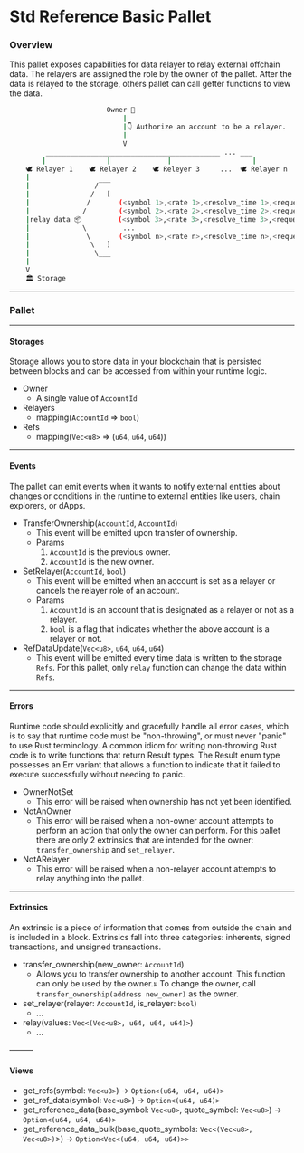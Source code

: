 # Std Reference Basic Pallet

### Overview

This pallet exposes capabilities for data relayer to relay external offchain data.
The relayers are assigned the role by the owner of the pallet. After the data is relayed to the storage, others pallet can call getter functions to view the data.

```sh
                        Owner 👑
                            |
                            |👇 Authorize an account to be a relayer.
                            |
                            V
         ___________________________________________ ... ___
        |               |              |                    |
    🕊 Relayer 1    🕊 Relayer 2    🕊 Releyer 3     ...  🕊 Relayer n
    |
    |                /‾‾‾
    |               /   [
    |              /       (<symbol 1>,<rate 1>,<resolve_time 1>,<request_id 1>),
    |             /        (<symbol 2>,<rate 2>,<resolve_time 2>,<request_id 2>),
    |relay data 📦         (<symbol 3>,<rate 3>,<resolve_time 3>,<request_id 3>),
    |             \         ...
    |              \       (<symbol n>,<rate n>,<resolve_time n>,<request_id n>),
    |               \   ]
    |                \___
    |
    V
    🏛 Storage
```

---

### Pallet

---

#### Storages

Storage allows you to store data in your blockchain that is persisted between blocks and can be accessed from within your runtime logic.

- Owner
  - A single value of `AccountId`
- Relayers
  - mapping(`AccountId` => `bool`)
- Refs
  - mapping(`Vec<u8>` => (`u64`, `u64`, `u64`))

---

#### Events

The pallet can emit events when it wants to notify external entities about changes or conditions in the runtime to external entities like users, chain explorers, or dApps.

- TransferOwnership(`AccountId`, `AccountId`)
  - This event will be emitted upon transfer of ownership.
  - Params
    1. `AccountId` is the previous owner.
    2. `AccountId` is the new owner.
- SetRelayer(`AccountId`, `bool`)
  - This event will be emitted when an account is set as a relayer or cancels the relayer role of an account.
  - Params
    1. `AccountId` is an account that is designated as a relayer or not as a relayer.
    2. `bool` is a flag that indicates whether the above account is a relayer or not.
- RefDataUpdate(`Vec<u8>`, `u64`, `u64`, `u64`)
  - This event will be emitted every time data is written to the storage `Refs`. For this pallet, only `relay` function can change the data within `Refs`.

---

#### Errors

Runtime code should explicitly and gracefully handle all error cases, which is to say that runtime code must be "non-throwing", or must never "panic" to use Rust terminology. A common idiom for writing non-throwing Rust code is to write functions that return Result types. The Result enum type possesses an Err variant that allows a function to indicate that it failed to execute successfully without needing to panic.

- OwnerNotSet
  - This error will be raised when ownership has not yet been identified.
- NotAnOwner
  - This error will be raised when a non-owner account attempts to perform an action that only the owner can perform. For this pallet there are only 2 extrinsics that are intended for the owner: `transfer_ownership` and `set_relayer`.
- NotARelayer
  - This error will be raised when a non-relayer account attempts to relay anything into the pallet.

---

#### Extrinsics

An extrinsic is a piece of information that comes from outside the chain and is included in a block. Extrinsics fall into three categories: inherents, signed transactions, and unsigned transactions.

- transfer_ownership(new_owner: `AccountId`)
  - Allows you to transfer ownership to another account. This function can only be used by the owner.ม To change the owner, call `transfer_ownership(address new_owner)` as the owner.
- set_relayer(relayer: `AccountId`, is_relayer: `bool`)
  - ...
- relay(values: `Vec<(Vec<u8>, u64, u64, u64)>`)
  - ...

———

#### Views

- get_refs(symbol: `Vec<u8>`) -> `Option<(u64, u64, u64)>`
- get_ref_data(symbol: `Vec<u8>`) -> `Option<(u64, u64)>`
- get_reference_data(base_symbol: `Vec<u8>`, quote_symbol: `Vec<u8>`) -> `Option<(u64, u64, u64)> `
- get_reference_data_bulk(base_quote_symbols: `Vec<(Vec<u8>, Vec<u8>)`>) -> `Option<Vec<(u64, u64, u64)>>`
